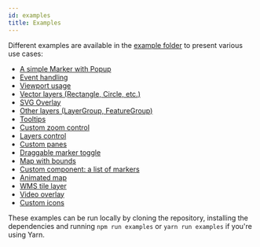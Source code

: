 ```yaml
---
id: examples
title: Examples
---
```


Different examples are available in the [example folder](https://github.com/PaulLeCam/react-leaflet/tree/master/example) to present various use cases:

- [A simple Marker with Popup](https://github.com/PaulLeCam/react-leaflet/blob/master/example/components/simple.js)
- [Event handling](https://github.com/PaulLeCam/react-leaflet/blob/master/example/components/events.js)
- [Viewport usage](https://github.com/PaulLeCam/react-leaflet/blob/master/example/components/viewport.js)
- [Vector layers (Rectangle, Circle, etc.)](https://github.com/PaulLeCam/react-leaflet/blob/master/example/components/vector-layers.js)
- [SVG Overlay](https://github.com/PaulLeCam/react-leaflet/blob/master/example/components/svg-overlay.js)
- [Other layers (LayerGroup, FeatureGroup)](https://github.com/PaulLeCam/react-leaflet/blob/master/example/components/other-layers.js)
- [Tooltips](https://github.com/PaulLeCam/react-leaflet/blob/master/example/components/tooltip.js)
- [Custom zoom control](https://github.com/PaulLeCam/react-leaflet/blob/master/example/components/zoom-control.js)
- [Layers control](https://github.com/PaulLeCam/react-leaflet/blob/master/example/components/layers-control.js)
- [Custom panes](https://github.com/PaulLeCam/react-leaflet/blob/master/example/components/pane.js)
- [Draggable marker toggle](https://github.com/PaulLeCam/react-leaflet/blob/master/example/components/draggable-marker.js)
- [Map with bounds](https://github.com/PaulLeCam/react-leaflet/blob/master/example/components/bounds.js)
- [Custom component: a list of markers](https://github.com/PaulLeCam/react-leaflet/blob/master/example/components/custom-component.js)
- [Animated map](https://github.com/PaulLeCam/react-leaflet/blob/master/example/components/animate.js)
- [WMS tile layer](https://github.com/PaulLeCam/react-leaflet/blob/master/example/components/wms-tile-layer.js)
- [Video overlay](https://github.com/PaulLeCam/react-leaflet/blob/master/example/components/video-overlay.js)
- [Custom icons](https://github.com/PaulLeCam/react-leaflet/blob/master/example/components/custom-icons.js)

These examples can be run locally by cloning the repository, installing the dependencies and running `npm run examples` or `yarn run examples` if you're using Yarn.
